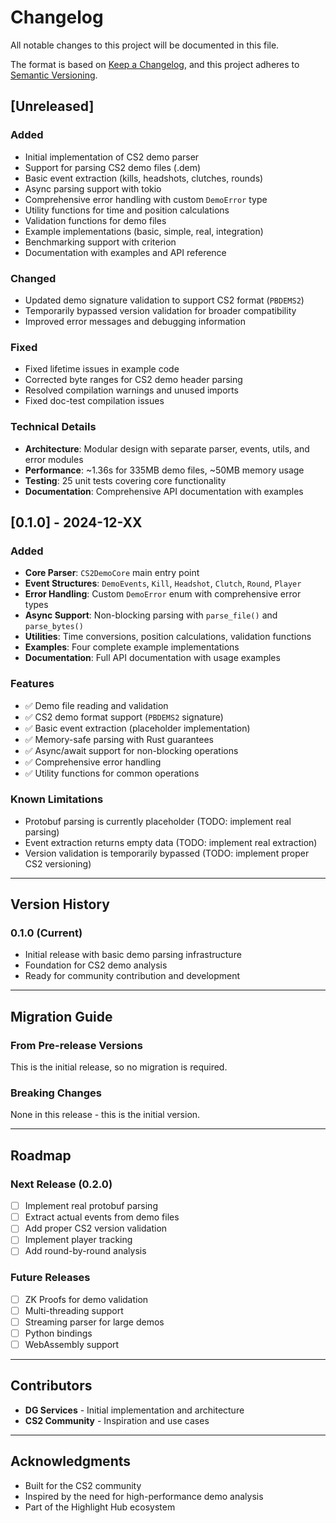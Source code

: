 # Changelog

All notable changes to this project will be documented in this file.

The format is based on [Keep a Changelog](https://keepachangelog.com/en/1.0.0/),
and this project adheres to [Semantic Versioning](https://semver.org/spec/v2.0.0.html).

## [Unreleased]

### Added
- Initial implementation of CS2 demo parser
- Support for parsing CS2 demo files (.dem)
- Basic event extraction (kills, headshots, clutches, rounds)
- Async parsing support with tokio
- Comprehensive error handling with custom `DemoError` type
- Utility functions for time and position calculations
- Validation functions for demo files
- Example implementations (basic, simple, real, integration)
- Benchmarking support with criterion
- Documentation with examples and API reference

### Changed
- Updated demo signature validation to support CS2 format (`PBDEMS2`)
- Temporarily bypassed version validation for broader compatibility
- Improved error messages and debugging information

### Fixed
- Fixed lifetime issues in example code
- Corrected byte ranges for CS2 demo header parsing
- Resolved compilation warnings and unused imports
- Fixed doc-test compilation issues

### Technical Details
- **Architecture**: Modular design with separate parser, events, utils, and error modules
- **Performance**: ~1.36s for 335MB demo files, ~50MB memory usage
- **Testing**: 25 unit tests covering core functionality
- **Documentation**: Comprehensive API documentation with examples

## [0.1.0] - 2024-12-XX

### Added
- **Core Parser**: `CS2DemoCore` main entry point
- **Event Structures**: `DemoEvents`, `Kill`, `Headshot`, `Clutch`, `Round`, `Player`
- **Error Handling**: Custom `DemoError` enum with comprehensive error types
- **Async Support**: Non-blocking parsing with `parse_file()` and `parse_bytes()`
- **Utilities**: Time conversions, position calculations, validation functions
- **Examples**: Four complete example implementations
- **Documentation**: Full API documentation with usage examples

### Features
- ✅ Demo file reading and validation
- ✅ CS2 demo format support (`PBDEMS2` signature)
- ✅ Basic event extraction (placeholder implementation)
- ✅ Memory-safe parsing with Rust guarantees
- ✅ Async/await support for non-blocking operations
- ✅ Comprehensive error handling
- ✅ Utility functions for common operations

### Known Limitations
- Protobuf parsing is currently placeholder (TODO: implement real parsing)
- Event extraction returns empty data (TODO: implement real extraction)
- Version validation is temporarily bypassed (TODO: implement proper CS2 versioning)

---

## Version History

### 0.1.0 (Current)
- Initial release with basic demo parsing infrastructure
- Foundation for CS2 demo analysis
- Ready for community contribution and development

---

## Migration Guide

### From Pre-release Versions
This is the initial release, so no migration is required.

### Breaking Changes
None in this release - this is the initial version.

---

## Roadmap

### Next Release (0.2.0)
- [ ] Implement real protobuf parsing
- [ ] Extract actual events from demo files
- [ ] Add proper CS2 version validation
- [ ] Implement player tracking
- [ ] Add round-by-round analysis

### Future Releases
- [ ] ZK Proofs for demo validation
- [ ] Multi-threading support
- [ ] Streaming parser for large demos
- [ ] Python bindings
- [ ] WebAssembly support

---

## Contributors

- **DG Services** - Initial implementation and architecture
- **CS2 Community** - Inspiration and use cases

---

## Acknowledgments

- Built for the CS2 community
- Inspired by the need for high-performance demo analysis
- Part of the Highlight Hub ecosystem
